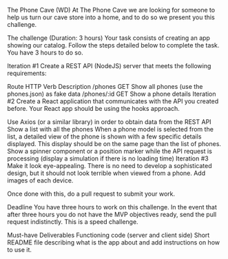 The Phone Cave (WD)
At The Phone Cave we are looking for someone to help us turn our cave store into a home, and to do so we present you this challenge.

The challenge (Duration: 3 hours)
Your task consists of creating an app showing our catalog. Follow the steps detailed below to complete the task. You have 3 hours to do so.

Iteration #1
Create a REST API (NodeJS) server that meets the following requirements:

Route	HTTP Verb	Description
/phones	GET	Show all phones (use the phones.json) as fake data
/phones/:id	GET	Show a phone details
Iteration #2
Create a React application that communicates with the API you created before. Your React app should be using the hooks approach.

Use Axios (or a similar library) in order to obtain data from the REST API
Show a list with all the phones
When a phone model is selected from the list, a detailed view of the phone is shown with a few specific details displayed. This display should be on the same page than the list of phones.
Show a spinner component or a position marker while the API request is processing (display a simulation if there is no loading time)
Iteration #3
Make it look eye-appealing. There is no need to develop a sophisticated design, but it should not look terrible when viewed from a phone. Add images of each device.

Once done with this, do a pull request to submit your work.

Deadline
You have three hours to work on this challenge. In the event that after three hours you do not have the MVP objectives ready, send the pull request indistinctly. This is a speed challenge.

Must-have Deliverables
Functioning code (server and client side)
Short README file describing what is the app about and add instructions on how to use it.

